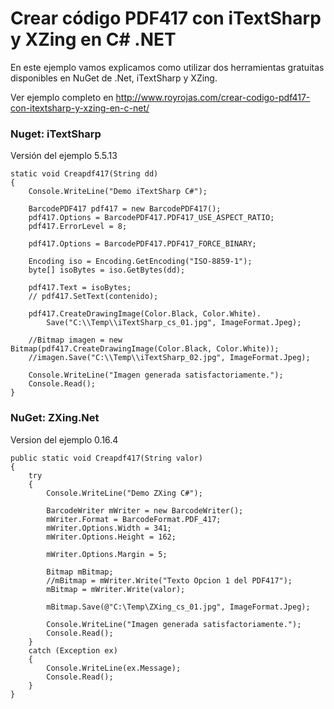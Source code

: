 # Crear código PDF417 con iTextSharp y XZing en C# .NET

En este ejemplo vamos explicamos como utilizar dos herramientas gratuitas disponibles en NuGet de .Net, iTextSharp y XZing.

Ver ejemplo completo en http://www.royrojas.com/crear-codigo-pdf417-con-itextsharp-y-xzing-en-c-net/

### Nuget: iTextSharp 
Versión del ejemplo 5.5.13

    static void Creapdf417(String dd)
    {
        Console.WriteLine("Demo iTextSharp C#");

        BarcodePDF417 pdf417 = new BarcodePDF417();
        pdf417.Options = BarcodePDF417.PDF417_USE_ASPECT_RATIO;
        pdf417.ErrorLevel = 8;

        pdf417.Options = BarcodePDF417.PDF417_FORCE_BINARY;

        Encoding iso = Encoding.GetEncoding("ISO-8859-1");
        byte[] isoBytes = iso.GetBytes(dd);

        pdf417.Text = isoBytes;
        // pdf417.SetText(contenido);

        pdf417.CreateDrawingImage(Color.Black, Color.White).
            Save("C:\\Temp\\iTextSharp_cs_01.jpg", ImageFormat.Jpeg);

        //Bitmap imagen = new Bitmap(pdf417.CreateDrawingImage(Color.Black, Color.White));
        //imagen.Save("C:\\Temp\\iTextSharp_02.jpg", ImageFormat.Jpeg);

        Console.WriteLine("Imagen generada satisfactoriamente.");
        Console.Read();
    }

### NuGet: ZXing.Net 
Version del ejemplo 0.16.4

    public static void Creapdf417(String valor)
    {
        try
        {
            Console.WriteLine("Demo ZXing C#");

            BarcodeWriter mWriter = new BarcodeWriter();
            mWriter.Format = BarcodeFormat.PDF_417;
            mWriter.Options.Width = 341;
            mWriter.Options.Height = 162;

            mWriter.Options.Margin = 5;

            Bitmap mBitmap;
            //mBitmap = mWriter.Write("Texto Opcion 1 del PDF417");
            mBitmap = mWriter.Write(valor);

            mBitmap.Save(@"C:\Temp\ZXing_cs_01.jpg", ImageFormat.Jpeg);

            Console.WriteLine("Imagen generada satisfactoriamente.");
            Console.Read();
        }
        catch (Exception ex)
        {
            Console.WriteLine(ex.Message);
            Console.Read();
        }
    }



